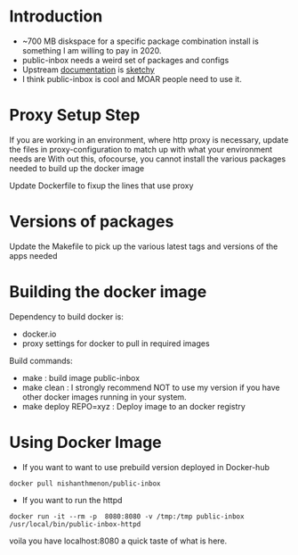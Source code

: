 Introduction
============

* ~700 MB diskspace for a specific package combination install is something I
  am willing to pay in 2020.
* public-inbox needs a weird set of packages and configs
* Upstream [documentation](https://public-inbox.org/public-inbox.git/tree/INSTALL) is [sketchy](https://lwn.net/Articles/748184/)
* I think public-inbox is cool and MOAR people need to use it.

Proxy Setup Step
================

If you are working in an environment, where http proxy is necessary,
update the files in proxy-configuration to match up with what your
environment needs are With out this, ofocourse, you cannot install the
various packages needed to build up the docker image

Update Dockerfile to fixup the lines that use proxy

Versions of packages
====================

Update the Makefile to pick up the various latest tags and
versions of the apps needed

Building the docker image
=========================

Dependency to build docker is:
* docker.io
* proxy settings for docker to pull in required images

Build commands:
* make : build image public-inbox
* make clean : I strongly recommend NOT to use my version if you have other docker images running in your system.
* make deploy REPO=xyz : Deploy image to an docker registry

Using Docker Image
==================

* If you want to want to use prebuild version deployed in Docker-hub

```
docker pull nishanthmenon/public-inbox

```

* If you want to run the httpd

```
docker run -it --rm -p  8080:8080 -v /tmp:/tmp public-inbox /usr/local/bin/public-inbox-httpd
```

voila you have localhost:8080 a quick taste of what is here.
